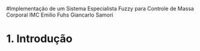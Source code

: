 #Implementação de um Sistema Especialista Fuzzy para Controle de Massa Corporal IMC
Emilio Fuhs
Giancarlo Samori

# 1. Introdução
